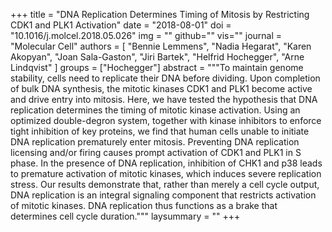 +++
title = "DNA Replication Determines Timing of Mitosis by Restricting CDK1 and PLK1 Activation"
date = "2018-08-01"
doi = "10.1016/j.molcel.2018.05.026"
img = ""
github=""
vis=""
journal = "Molecular Cell"
authors = [
  "Bennie Lemmens",
  "Nadia Hegarat",
  "Karen Akopyan",
  "Joan Sala-Gaston",
  "Jiri Bartek",
  "Helfrid Hochegger",
  "Arne Lindqvist"
]
groups = ["Hochegger"]
abstract = """To maintain genome stability, cells need to replicate their DNA before dividing. Upon completion of bulk DNA synthesis, the mitotic kinases CDK1 and PLK1 become active and drive entry into mitosis. Here, we have tested the hypothesis that DNA replication determines the timing of mitotic kinase activation. Using an optimized double-degron system, together with kinase inhibitors to enforce tight inhibition of key proteins, we find that human cells unable to initiate DNA replication prematurely enter mitosis. Preventing DNA replication licensing and/or firing causes prompt activation of CDK1 and PLK1 in S phase. In the presence of DNA replication, inhibition of CHK1 and p38 leads to premature activation of mitotic kinases, which induces severe replication stress. Our results demonstrate that, rather than merely a cell cycle output, DNA replication is an integral signaling component that restricts activation of mitotic kinases. DNA replication thus functions as a brake that determines cell cycle duration."""
laysummary = ""
+++
